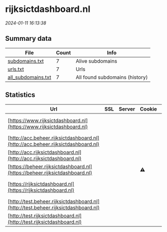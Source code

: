 # rijksictdashboard.nl
*2024-01-11 16:13:38*
## Summary data
| File       | Count | Info |
|------------|-------|------|
|[subdomains.txt](/data/rijksictdashboard.nl/subdomains.txt)|7|Alive subdomains|
|[urls.txt](/data/rijksictdashboard.nl/urls.txt)|7|Urls|
|[all_subdomains.txt](/data/rijksictdashboard.nl/all_subdomains.txt)|7|All found subdomains (history)|
## Statistics
| Url | SSL | Server | Cookie | HSTS | CSP | XFO | XXP | RP | Tech |Title |
|------------|-------|------|------|------|------|------|------|------|------|------|
|[https://www.rijksictdashboard.nl](https://www.rijksictdashboard.nl)| || |:white_check_mark: | :white_check_mark:| :white_check_mark: | | :white_check_mark: |HSTS|Rijks ICT-dashbo...|
|[http://acc.beheer.rijksictdashboard.nl](http://acc.beheer.rijksictdashboard.nl)| || | | | | | :white_check_mark: |||
|[http://acc.rijksictdashboard.nl](http://acc.rijksictdashboard.nl)| || | | | | | :white_check_mark: |||
|[https://beheer.rijksictdashboard.nl](https://beheer.rijksictdashboard.nl)| ||:warning: |:white_check_mark: | | :white_check_mark: | | :white_check_mark: |HSTS||
|[https://rijksictdashboard.nl](https://rijksictdashboard.nl)| || |:white_check_mark: | :white_check_mark:| :white_check_mark: | | :white_check_mark: |HSTS|Rijks ICT-dashbo...|
|[http://test.beheer.rijksictdashboard.nl](http://test.beheer.rijksictdashboard.nl)| || | | | | | :white_check_mark: |||
|[http://test.rijksictdashboard.nl](http://test.rijksictdashboard.nl)| || | | | | | :white_check_mark: |||